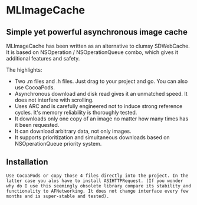 # MLImageCache
## Simple yet powerful asynchronous image cache

MLImageCache has been written as an alternative to clumsy SDWebCache. It is based on NSOperation / NSOperationQueue combo, which gives it additional features and safety. 

The highlights:

* Two .m files and .h files. Just drag to your project and go. You can also use CocoaPods.
* Asynchronous download and disk read gives it an unmatched speed. It does not interfere with scrolling.
* Uses ARC and is carefully engineered not to induce strong reference cycles. It's memory reliability is thoroughly tested.
* It downloads only one copy of an image no matter how many times has it been requested.
* It can download arbitrary data, not only images.
* It supports prioritization and simultaneous downloads based on NSOperationQueue priority system.

## Installation
  
    Use CocoaPods or copy those 4 files directly into the project. In the latter case you alos have to install ASIHTTPRequest. (If you wonder why do I use this seemingly obsolete library compare its stability and functionality to AFNetworking. It does not change interface every few months and is super-stable and tested). 
